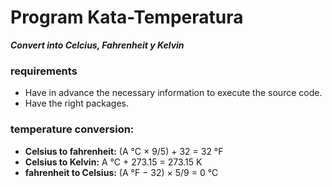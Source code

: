 # Program Kata-Temperatura
***Convert into Celcius, Fahrenheit y Kelvin***

### requirements
* Have in advance the necessary information to execute the source code.
* Have the right packages.

### temperature conversion:
* **Celsius to fahrenheit:** (A °C × 9/5) + 32 = 32 °F
* **Celsius to Kelvin:** A °C + 273.15 = 273.15 K
*  **fahrenheit to Celsius:** (A °F − 32) × 5/9 = 0 °C


